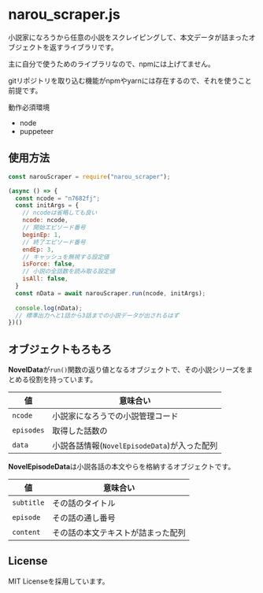 narou_scraper.js
================

小説家になろうから任意の小説をスクレイピングして、本文データが詰まったオブジェクトを返すライブラリです。

主に自分で使うためのライブラリなので、npmには上げてません。

gitリポジトリを取り込む機能がnpmやyarnには存在するので、それを使うこと前提です。

動作必須環境
* node
* puppeteer

## 使用方法

```javascript
const narouScraper = require("narou_scraper");

(async () => {
  const ncode = "n7682fj";
  const initArgs = {
    // ncodeは省略しても良い
    ncode: ncode,
    // 開始エピソード番号
    beginEp: 1,
    // 終了エピソード番号
    endEp: 3,
    // キャッシュを無視する設定値
    isForce: false,
    // 小説の全話数を読み取る設定値
    isAll: false,
  }
  const nData = await narouScraper.run(ncode, initArgs);
  
  console.log(nData);
  // 標準出力へと1話から3話までの小説データが出されるはず
})()
```

## オブジェクトもろもろ

**NovelData**が`run()`関数の返り値となるオブジェクトで、その小説シリーズをまとめる役割を持っています。

|値|意味合い|
|---|---|
|`ncode`|小説家になろうでの小説管理コード|
|`episodes`|取得した話数の|
|`data`|小説各話情報(`NovelEpisodeData`)が入った配列|

**NovelEpisodeData**は小説各話の本文やらを格納するオブジェクトです。

|値|意味合い|
|---|---|
|`subtitle`|その話のタイトル|
|`episode`|その話の通し番号|
|`content`|その話の本文テキストが詰まった配列|

## License

MIT Licenseを採用しています。
